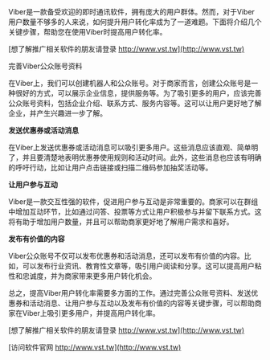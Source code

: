 Viber是一款备受欢迎的即时通讯软件，拥有庞大的用户群体。然而，对于Viber用户数量不够多的人来说，如何提升用户转化率成为了一道难题。下面将介绍几个关键步骤，帮助您在使用Viber时提高用户转化率。

[想了解推广相关软件的朋友请登录 http://www.vst.tw](http://www.vst.tw)

完善Viber公众账号资料

在Viber上，我们可以创建机器人和公众账号。对于商家而言，创建公众账号是一种很好的方式，可以展示企业信息，提供服务等。为了吸引更多的用户，应该完善公众账号资料，包括企业介绍、联系方式、服务内容等。这可以让用户更好地了解企业，并产生兴趣进一步了解。

**发送优惠券或活动消息**

在Viber上发送优惠券或活动消息可以吸引更多用户。这些消息应该直观、简单明了，并且要清楚地表明优惠券使用规则和活动时间。此外，这些消息也应该有明确的呼吁行动，比如让用户点击链接或扫描二维码参加抽奖活动等。

**让用户参与互动**

Viber是一款交互性强的软件，促进用户参与互动是非常重要的。商家可以在群组中增加互动环节，比如通过问答、投票等方式让用户积极参与并留下联系方式。这将有助于增加用户数量，并且可以帮助商家更好地了解用户需求和喜好。

**发布有价值的内容**

Viber公众账号不仅可以发布优惠券和活动消息，还可以发布有价值的内容。比如，可以发布行业资讯、教育性文章等，吸引用户阅读和分享。这可以提高用户粘性和忠诚度，并为商家带来更多用户转化机会。

总之，提高Viber用户转化率需要多方面的工作。通过完善公众账号资料、发送优惠券和活动消息、让用户参与互动以及发布有价值的内容等关键步骤，可以帮助商家在Viber上吸引更多用户，并提高用户转化率。

[想了解推广相关软件的朋友请登录 http://www.vst.tw](http://www.vst.tw)


[访问软件官网 http://www.vst.tw](http://www.vst.tw)
